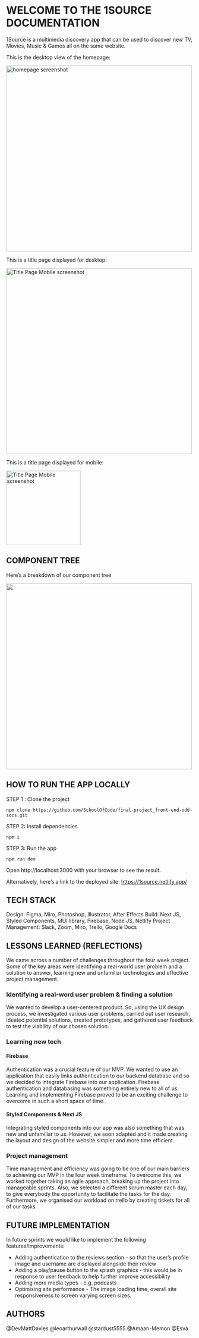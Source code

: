 # WELCOME TO THE 1SOURCE DOCUMENTATION

1Source is a multimedia discovery app that can be used to discover new TV, Movies, Music & Games all on the same website. 

This is the desktop view of the homepage:


<img src="https://user-images.githubusercontent.com/103673974/187945723-b2ebd92a-755d-4d50-bd4d-a73ea29ea6a2.png" alt="homepage screenshot" width="500px" />

This is a title page displayed for desktop:


<img src="https://user-images.githubusercontent.com/103673974/187945779-5cc3b1a4-07eb-4509-a6ec-e9a180c82482.png" alt="Title Page Mobile screenshot" width="500px" />

This is a title page displayed for mobile:

<img src="https://user-images.githubusercontent.com/103673974/187946138-dcf31723-f280-4dd2-90c0-b938d8262b08.png" alt="Title Page Mobile screenshot" width="200px" />

## COMPONENT TREE

Here’s a breakdown of our component tree

<img src="https://user-images.githubusercontent.com/103673974/187946226-e64e3911-cbdf-4e16-bbb4-1e72d147e119.png" width="500px" />

## HOW TO RUN THE APP LOCALLY

STEP 1 : Clone the project
```
npm clone https://github.com/SchoolOfCode/final-project_front-end-odd-socs.git
```

STEP 2: Install dependencies
```
npm i
```
STEP 3: Run the app
```
npm run dev
```
Open http://localhost:3000 with your browser to see the result.

Alternatively, here’s a link to the deployed site:
https://1source.netlify.app/ 


## TECH STACK

Design: Figma, Miro, Photoshop, Illustrator, After Effects
Build: Next JS, Styled Components, MUI library, Firebase, Node JS, Netlify
Project Management: Slack, Zoom, Miro, Trello, Google Docs


## LESSONS LEARNED (REFLECTIONS)

We came across a number of challenges throughout the four week project. Some of the key areas were identifying a real-world user problem and a solution to answer, learning new and unfamiliar technologies and effective project management. 

### Identifying a real-word user problem & finding a solution

We wanted to develop a user-centered product. So, using the UX design process, we investigated various user problems, carried out user research, ideated potential solutions, created prototypes, and gathered user feedback to test the viability of our chosen solution.

### Learning new tech

#### Firebase
Authentication was a crucial feature of our MVP. We wanted to use an application that easily links authentication to our backend database and so we decided to integrate Firebase into our application. Firebase authentication and databasing was something entirely new to all of us. Learning and implementing Firebase proved to be an exciting challenge to overcome in such a short space of time. 

#### Styled Components & Next JS
Integrating styled components into our app was also something that was new and unfamiliar to us. However, we soon adapted and it made creating the layout and design of the website simpler and more time efficient. 


### Project management

Time management and efficiency was going to be one of our main barriers to achieving our MVP in the four week timeframe. To overcome this, we worked together taking an agile approach, breaking up the project into manageable sprints. Also, we selected a different scrum master each day, to give everybody the opportunity to facilitate the tasks for the day. Furthermore, we organised our workload on trello by creating tickets for all of our tasks.


## FUTURE IMPLEMENTATION

In future sprints we would like to implement the following features/improvements:
- Adding authentication to the reviews section - so that the user’s profile image and username are displayed alongside their review
- Adding a play/pause button to the splash graphics - this would be in response to user feedback to help further improve accessibility
- Adding more media types -  e.g. podcasts 
- Optimising site performance - The image loading time, overall site responsiveness to screen varying screen sizes.


## AUTHORS

@DevMattDavies
@leoarthurwall
@stardust5555
@Amaan-Memon
@Esva
